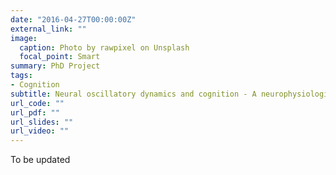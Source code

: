 ```yaml
---
date: "2016-04-27T00:00:00Z"
external_link: ""
image:
  caption: Photo by rawpixel on Unsplash
  focal_point: Smart
summary: PhD Project
tags:
- Cognition
subtitle: Neural oscillatory dynamics and cognition - A neurophysiological study
url_code: ""
url_pdf: ""
url_slides: ""
url_video: ""
---
```


To be updated
